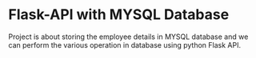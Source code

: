 # Flask-API with MYSQL Database

Project is about storing the employee details in MYSQL database and we can perform the various operation in database using python Flask API.
